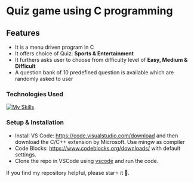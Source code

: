 # Quiz game using C programming
## Features
- It is a menu driven program in C
- It offers choice of Quiz: **Sports & Entertainment**
- It furthers asks user to choose from difficulty level of **Easy, Medium & Difficult**
- A question bank of 10 predefined question is available which are randomly asked to user
  
### Technologies Used
[![My Skills](https://skillicons.dev/icons?i=c,vscode)](https://skillicons.dev)

### Setup & Installation
* Install VS Code: https://code.visualstudio.com/download and then download the C/C++ extension by Microsoft. Use mingw as compiler
* Code Blocks: https://www.codeblocks.org/downloads/ with default settings. 
* Clone the repo in VSCode using [vscode](https://vscode.dev/https://github.com/KhushiiAgarwal/Quiz-game-C) and run the code.

If you find my repository helpful, please star⭐ it 🌟.

